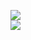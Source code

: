 [![](https://img.shields.io/badge/Made%20With-Github%20Spray-lightgrey.svg?style=for-the-badge&logo=github)](https://github.com/Annihil/github-spray#29026)  
[![](https://i.imgur.com/2DrTn0Z.gif)](https://github.com/Annihil/github-spray)